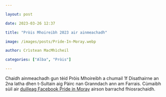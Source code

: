 ```yaml
---

layout: post

date: 2023-03-26 12:37

title: "Pròis Mhoireibh 2023 air ainmeachadh"

image: /images/posts/Pride-In-Moray.webp

author: Crìstean MacMhìcheil

categories: ["Alba", "Pròis"]

---
```


Chaidh ainmeachadh gun tèid Pròis Mhoireibh a chumail 1f Disathairne an 2na latha dhen t-Sultain aig Pàirc nan Granndach ann am Farrais. Cùmaibh sùil air [duilleag Facebook Pride in Moray](https://www.facebook.com/103872155630275/) airson barrachd fhiosrachaidh.
